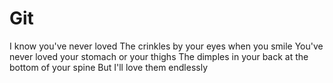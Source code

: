 # Git
I know you've never loved
The crinkles by your eyes when you smile
You've never loved your stomach or your thighs
The dimples in your back at the bottom of your spine
But I'll love them endlessly